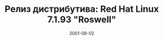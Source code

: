 ---
layout: post
title: "Релиз дистрибутива: Red Hat Linux 7.1.93 \"Roswell\""
date: 2001-08-02   
---